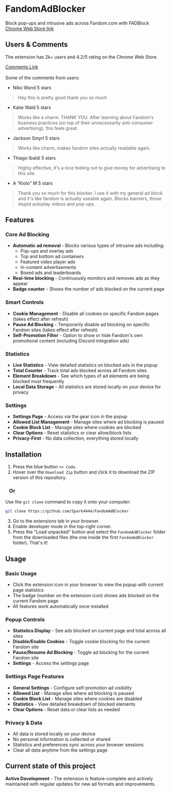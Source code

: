 # FandomAdBlocker
Block pop-ups and intrusive ads across Fandom.com with FADBlock  
[Chrome Web Store link](https://chromewebstore.google.com/detail/fadblock-%E2%80%94-block-ads-acro/lmbjbgfkcnbgkmolfnhhblgnhkmjkead)

## Users & Comments
The extension has 2k+ users and 4.2/5 rating on the Chrome Web Store.

[Comments Link](https://chromewebstore.google.com/detail/fadblock-%E2%80%94-block-ads-acro/lmbjbgfkcnbgkmolfnhhblgnhkmjkead/reviews?hl=uk)
<br><br>
Some of the comments from users:

- Niko Wand 5 stars
> Hey this is pretty good thank you so much

- Katie Wald 5 stars
> Works like a charm. THANK YOU. After learning about Fandom's business practices (on top of their unnecessarily anti-consumer advertising), this feels great.

- Jackson Smyrl 5 stars
> Works like charm, makes fandom sites actually readable again.

- Thiago Ibaldi 5 stars
> Highly effective, it's a nice feeling not to give money for advertising to this site.

- A “Kiolo” M 5 stars
> Thank you so much for this blocker. I use it with my general ad block and it's like fandom is actually useable again. Blocks banners, those stupid autoplay videos and pop-ups.

## Features

### Core Ad Blocking
* **Automatic ad removal** - Blocks various types of intrusive ads including:
  - Pop-ups and overlay ads
  - Top and bottom ad containers
  - Featured video player ads
  - In-content advertisements
  - Boxed ads and leaderboards
* **Real-time blocking** - Continuously monitors and removes ads as they appear
* **Badge counter** - Shows the number of ads blocked on the current page

### Smart Controls
* **Cookie Management** - Disable all cookies on specific Fandom pages (takes effect after refresh)
* **Pause Ad Blocking** - Temporarily disable ad blocking on specific Fandom sites (takes effect after refresh)
* **Self-Promotion Filter** - Option to show or hide Fandom's own promotional content (including Discord integration ads)

### Statistics
* **Live Statistics** - View detailed statistics on blocked ads in the popup
* **Total Counter** - Track total ads blocked across all Fandom sites
* **Element Breakdown** - See which types of ad elements are being blocked most frequently
* **Local Data Storage** - All statistics are stored locally on your device for privacy

### Settings
* **Settings Page** - Access via the gear icon in the popup
* **Allowed List Management** - Manage sites where ad blocking is paused
* **Cookie Block List** - Manage sites where cookies are blocked
* **Clear Options** - Reset statistics or clear allow/block lists
* **Privacy-First** - No data collection, everything stored locally

## Installation

1. Press the blue button `<> Code`.
2. Hover over the `Download Zip` button and click it to download the ZIP version of this repository.

### &nbsp;&nbsp;&nbsp;Or

Use the `git clone` command to copy it onto your computer:
```bash
git clone https://github.com/Spark4444/FandomAdBlocker
```
3. Go to the extensions tab in your browser.
4. Enable developer mode in the top-right corner.
5. Press the "Load unpacked" button and select the `FandomAdBlocker` folder from the downloaded files (the one inside the first `FandomAdBlocker` folder). That's it!

## Usage

### Basic Usage
* Click the extension icon in your browser to view the popup with current page statistics
* The badge (number on the extension icon) shows ads blocked on the current Fandom page
* All features work automatically once installed

### Popup Controls
* **Statistics Display** - See ads blocked on current page and total across all sites
* **Disable/Enable Cookies** - Toggle cookie blocking for the current Fandom site
* **Pause/Resume Ad Blocking** - Toggle ad blocking for the current Fandom site
* **Settings** - Access the settings page

### Settings Page Features
* **General Settings** - Configure self-promotion ad visibility
* **Allowed List** - Manage sites where ad blocking is paused
* **Cookie Block List** - Manage sites where cookies are disabled
* **Statistics** - View detailed breakdown of blocked elements
* **Clear Options** - Reset data or clear lists as needed

### Privacy & Data
* All data is stored locally on your device
* No personal information is collected or shared
* Statistics and preferences sync across your browser sessions
* Clear all data anytime from the settings page

## Current state of this project
**Active Development** - The extension is feature-complete and actively maintained with regular updates for new ad formats and improvements.